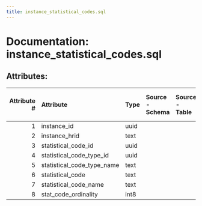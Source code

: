 ```yaml
---
title: instance_statistical_codes.sql
---
```

# Documentation: instance_statistical_codes.sql

## Attributes:

|   Attribute # | Attribute                  | Type   | Source - Schema   | Source - Table   | Source - Attribute   | Source - Type   | Source - Multiple values   | Aggregation   | Description   | Notes   |
|--------------:|:---------------------------|:-------|:------------------|:-----------------|:---------------------|:----------------|:---------------------------|:--------------|:--------------|:--------|
|             1 | instance_id                | uuid   |                   |                  |                      |                 |                            |               |               |         |
|             2 | instance_hrid              | text   |                   |                  |                      |                 |                            |               |               |         |
|             3 | statistical_code_id        | uuid   |                   |                  |                      |                 |                            |               |               |         |
|             4 | statistical_code_type_id   | uuid   |                   |                  |                      |                 |                            |               |               |         |
|             5 | statistical_code_type_name | text   |                   |                  |                      |                 |                            |               |               |         |
|             6 | statistical_code           | text   |                   |                  |                      |                 |                            |               |               |         |
|             7 | statistical_code_name      | text   |                   |                  |                      |                 |                            |               |               |         |
|             8 | stat_code_ordinality       | int8   |                   |                  |                      |                 |                            |               |               |         |